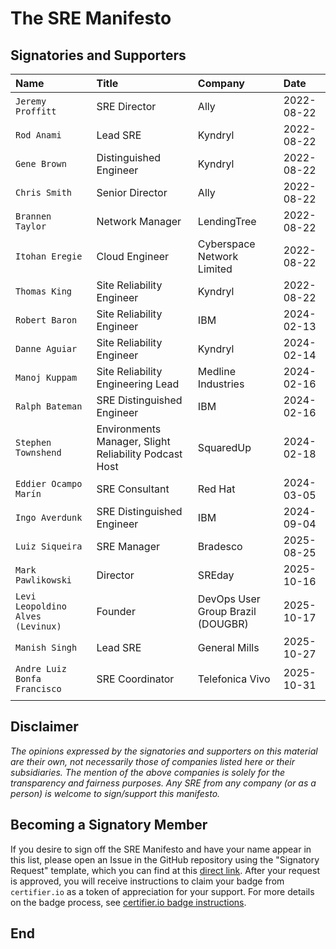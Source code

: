 # The SRE Manifesto

## Signatories and Supporters

| **Name** | **Title** | **Company** | **Date** |
|:---------|:----------|:------------|:---------|
| `Jeremy Proffitt`                 | SRE Director | Ally | 2022-08-22 |
| `Rod Anami`                       | Lead SRE | Kyndryl | 2022-08-22 |
| `Gene Brown`                      | Distinguished Engineer | Kyndryl | 2022-08-22 |
| `Chris Smith`                     | Senior Director | Ally | 2022-08-22 |
| `Brannen Taylor`                  | Network Manager | LendingTree | 2022-08-22 |
| `Itohan Eregie`                   | Cloud Engineer | Cyberspace Network Limited | 2022-08-22 |
| `Thomas King`                     | Site Reliability Engineer | Kyndryl | 2022-08-22 |
| `Robert Baron`                    | Site Reliability Engineer | IBM | 2024-02-13 |
| `Danne Aguiar`                    | Site Reliability Engineer | Kyndryl | 2024-02-14 |
| `Manoj Kuppam`                    | Site Reliability Engineering Lead |  Medline Industries | 2024-02-16 |
| `Ralph Bateman`                   | SRE Distinguished Engineer | IBM | 2024-02-16 |
| `Stephen Townshend`               | Environments Manager, Slight Reliability Podcast Host | SquaredUp | 2024-02-18 |
| `Eddier Ocampo Marín`             | SRE Consultant | Red Hat | 2024-03-05 |
| `Ingo Averdunk`                   | SRE Distinguished Engineer | IBM | 2024-09-04 |
| `Luiz Siqueira`                   | SRE Manager | Bradesco | 2025-08-25 |
| `Mark Pawlikowski`                | Director | SREday | 2025-10-16 |
| `Levi Leopoldino Alves (Levinux)` | Founder | DevOps User Group Brazil (DOUGBR) | 2025-10-17 |
| `Manish Singh`                    | Lead SRE | General Mills | 2025-10-27 |
| `Andre Luiz Bonfa Francisco`      | SRE Coordinator | Telefonica Vivo | 2025-10-31 |
| | | | |

## Disclaimer

_The opinions expressed by the signatories and supporters on this material are their own, not necessarily those of companies listed here or their subsidiaries. The mention of the above companies is solely for the transparency and fairness purposes. Any SRE from any company (or as a person) is welcome to sign/support this manifesto._

## Becoming a Signatory Member

If you desire to sign off the SRE Manifesto and have your name appear in this list, please open an Issue in the GitHub repository using the "Signatory Request" template, which you can find at this [direct link](https://github.com/sre-manifesto/sre-manifesto/issues/new?template=signatory-request.md). After your request is approved, you will receive instructions to claim your badge from `certifier.io` as a token of appreciation for your support. For more details on the badge process, see [certifier.io badge instructions](https://certifier.io/help).

## End
